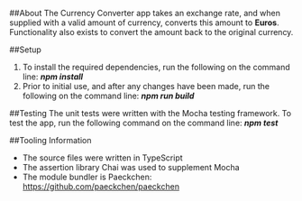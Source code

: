 ##About
The Currency Converter app takes an exchange rate, and when supplied with a valid amount of currency, converts this amount to **Euros**. Functionality also exists to convert the amount back to the original currency. 

##Setup
1. To install the required dependencies, run the following on the command line: **_npm install_**
2. Prior to initial use, and after any changes have been made, run the following on the command line: **_npm run build_**

##Testing
The unit tests were written with the Mocha testing framework. To test the app, run the following command on the command line: **_npm test_**

##Tooling Information
* The source files were written in TypeScript
* The assertion library Chai was used to supplement Mocha
* The module bundler is Paeckchen: https://github.com/paeckchen/paeckchen
